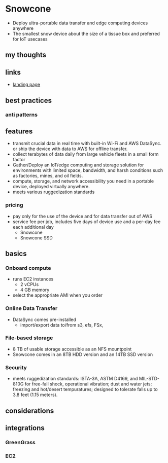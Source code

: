 # Snowcone

- Deploy ultra-portable data transfer and edge computing devices anywhere
- The smallest snow device about the size of a tissue box and preferred for IoT usecases

## my thoughts

## links

- [landing page](https://aws.amazon.com/snowcone/)

## best practices

### anti patterns

## features

- transmit crucial data in real time with built-in Wi-Fi and AWS DataSync. or ship the device with data to AWS for offline transfer.
- collect terabytes of data daily from large vehicle fleets in a small form factor
- Gather/Deploy an IoT/edge computing and storage solution for environments with limited space, bandwidth, and harsh conditions such as factories, mines, and oil fields.
- compute, storage, and network accessibility you need in a portable device, deployed virtually anywhere.
- meets various ruggedization standards

### pricing

- pay only for the use of the device and for data transfer out of AWS
- service fee per job, includes five days of device use and a per-day fee each additional day
  - Snowcone
  - Snowcone SSD

## basics

### Onboard compute

- runs EC2 instances
  - 2 vCPUs
  - 4 GB memory
- select the appropriate AMI when you order

### Online Data Transfer

- DataSync comes pre-installed
  - import/export data to/from s3, efs, FSx,

### File-based storage

- 8 TB of usable storage accessible as an NFS mountpoint
- Snowcone comes in an 8TB HDD version and an 14TB SSD version

### Security

- meets ruggedization standards: ISTA-3A, ASTM D4169, and MIL-STD-810G for free-fall shock, operational vibration; dust and water jets; freezing and hot/desert tempuratures; designed to tolerate falls up to 3.8 feet (1.15 meters).

## considerations

## integrations

### GreenGrass

### EC2
